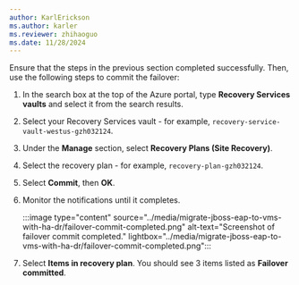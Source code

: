```yaml
---
author: KarlErickson
ms.author: karler
ms.reviewer: zhihaoguo
ms.date: 11/28/2024
---
```


Ensure that the steps in the previous section completed successfully. Then, use the following steps to commit the failover:

1. In the search box at the top of the Azure portal, type **Recovery Services vaults** and select it from the search results.
1. Select your Recovery Services vault - for example, `recovery-service-vault-westus-gzh032124`.
1. Under the **Manage** section, select **Recovery Plans (Site Recovery)**.
1. Select the recovery plan - for example, `recovery-plan-gzh032124`.
1. Select **Commit**, then **OK**.
1. Monitor the notifications until it completes.

   :::image type="content" source="../media/migrate-jboss-eap-to-vms-with-ha-dr/failover-commit-completed.png" alt-text="Screenshot of failover commit completed." lightbox="../media/migrate-jboss-eap-to-vms-with-ha-dr/failover-commit-completed.png":::

1. Select **Items in recovery plan**. You should see 3 items listed as **Failover committed**.
